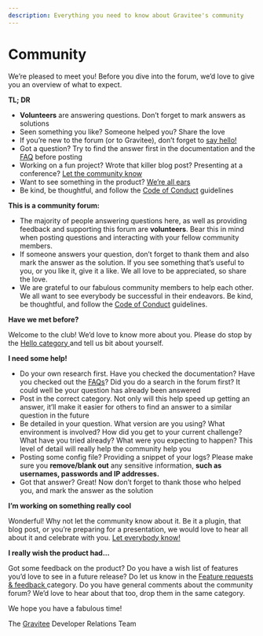 ```yaml
---
description: Everything you need to know about Gravitee's community
---
```


# Community

We’re pleased to meet you! Before you dive into the forum, we’d love to give you an overview of what to expect.

**TL; DR**

* **Volunteers** are answering questions. Don’t forget to mark answers as solutions
* Seen something you like? Someone helped you? Share the love
* If you’re new to the forum (or to Gravitee), don’t forget to [say hello!](http://community.gravitee.io/c/hello-salut-hola-n-h-o-namaste-privet-ciao/)
* Got a question? Try to find the answer first in the documentation and the [FAQ](http://community.gravitee.io/c/frequently-asked-questions) before posting
* Working on a fun project? Wrote that killer blog post? Presenting at a conference? [Let the community know](http://community.gravitee.io/c/show-and-tell)
* Want to see something in the product? [We’re all ears](http://community.gravitee.io/c/feature-requests-feedback)
* Be kind, be thoughtful, and follow the [Code of Conduct](http://community.gravitee.io/t/code-of-conduct/) guidelines

**This is a community forum:**

* The majority of people answering questions here, as well as providing feedback and supporting this forum are **volunteers**. Bear this in mind when posting questions and interacting with your fellow community members.
* If someone answers your question, don’t forget to thank them and also mark the answer as the solution. If you see something that’s useful to you, or you like it, give it a like. We all love to be appreciated, so share the love.
* We are grateful to our fabulous community members to help each other. We all want to see everybody be successful in their endeavors. Be kind, be thoughtful, and follow the [Code of Conduct](http://community.gravitee.io/t/code-of-conduct/) guidelines.

**Have we met before?**

Welcome to the club! We’d love to know more about you. Please do stop by the [Hello category ](http://community.gravitee.io/c/hello-salut-hola-n-h-o-namaste-privet-ciao/)and tell us bit about yourself.

**I need some help!**

* Do your own research first. Have you checked the documentation? Have you checked out the [FAQs](http://community.gravitee.io/c/frequently-asked-questions)? Did you do a search in the forum first? It could well be your question has already been answered
* Post in the correct category. Not only will this help speed up getting an answer, it’ll make it easier for others to find an answer to a similar question in the future
* Be detailed in your question. What version are you using? What environment is involved? How did you get to your current challenge? What have you tried already? What were you expecting to happen? This level of detail will really help the community help you
* Posting some config file? Providing a snippet of your logs? Please make sure you **remove/blank out** any sensitive information, **such as usernames, passwords and IP addresses.**
* Got that answer? Great! Now don’t forget to thank those who helped you, and mark the answer as the solution

**I’m working on something really cool**

Wonderful! Why not let the community know about it. Be it a plugin, that blog post, or you’re preparing for a presentation, we would love to hear all about it and celebrate with you. [Let everybody know!](http://community.gravitee.io/c/show-and-tell/)

**I really wish the product had…**

Got some feedback on the product? Do you have a wish list of features you’d love to see in a future release? Do let us know in the [Feature requests & feedback ](http://community.gravitee.io/c/feature-requests-feedback)category. Do you have general comments about the community forum? We’d love to hear about that too, drop them in the same category.

We hope you have a fabulous time!

The [Gravitee](http://gravitee.io/) Developer Relations Team
